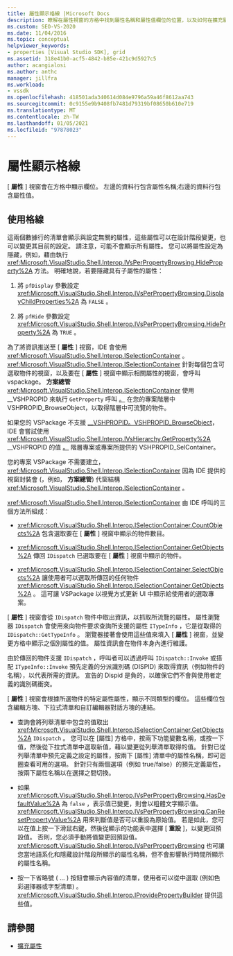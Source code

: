 ```yaml
---
title: 屬性顯示格線 |Microsoft Docs
description: 瞭解在屬性視窗的方格中找到屬性名稱和屬性值欄位的位置，以及如何在擴充屬性中使用方格。
ms.custom: SEO-VS-2020
ms.date: 11/04/2016
ms.topic: conceptual
helpviewer_keywords:
- properties [Visual Studio SDK], grid
ms.assetid: 318e41b0-acf5-4842-b85e-421c9d5927c5
author: acangialosi
ms.author: anthc
manager: jillfra
ms.workload:
- vssdk
ms.openlocfilehash: 418501ada340614d084e9796a59a46f8612aa743
ms.sourcegitcommit: 0c9155e9b9408fb7481d79319bf08650b610e719
ms.translationtype: MT
ms.contentlocale: zh-TW
ms.lasthandoff: 01/05/2021
ms.locfileid: "97878023"
---
```

# <a name="properties-display-grid"></a>屬性顯示格線

[ **屬性** ] 視窗會在方格中顯示欄位。 左邊的資料行包含屬性名稱;右邊的資料行包含屬性值。

## <a name="work-with-the-grid"></a>使用格線

這兩個數據行的清單會顯示與設定無關的屬性，這些屬性可以在設計階段變更，也可以變更其目前的設定。 請注意，可能不會顯示所有屬性。 您可以將屬性設定為隱藏，例如，藉由執行 <xref:Microsoft.VisualStudio.Shell.Interop.IVsPerPropertyBrowsing.HideProperty%2A> 方法。 明確地說，若要隱藏具有子屬性的屬性：

1. 將 `pfDisplay` 參數設定 <xref:Microsoft.VisualStudio.Shell.Interop.IVsPerPropertyBrowsing.DisplayChildProperties%2A> 為 `FALSE` 。

2. 將 `pfHide` 參數設定 <xref:Microsoft.VisualStudio.Shell.Interop.IVsPerPropertyBrowsing.HideProperty%2A> 為 `TRUE` 。

為了將資訊推送至 [ **屬性** ] 視窗，IDE 會使用 <xref:Microsoft.VisualStudio.Shell.Interop.ISelectionContainer> 。 <xref:Microsoft.VisualStudio.Shell.Interop.ISelectionContainer> 針對每個包含可選取物件的視窗，以及要在 [ **屬性** ] 視窗中顯示相關屬性的視窗，會呼叫 vspackage。 **方案總管** <xref:Microsoft.VisualStudio.Shell.Interop.ISelectionContainer> 使用 __VSHPROPID 來執行 `GetProperty` 呼叫 [。](<xref:Microsoft.VisualStudio.Shell.Interop.__VSHPROPID.VSHPROPID_BrowseObject>) 在您的專案階層中 VSHPROPID_BrowseObject，以取得階層中可流覽的物件。

如果您的 VSPackage 不支援 [__VSHPROPID。VSHPROPID_BrowseObject](<xref:Microsoft.VisualStudio.Shell.Interop.__VSHPROPID.VSHPROPID_BrowseObject>)，IDE 會嘗試使用 <xref:Microsoft.VisualStudio.Shell.Interop.IVsHierarchy.GetProperty%2A> __VSHPROPID 的值 [。](<xref:Microsoft.VisualStudio.Shell.Interop.__VSHPROPID.VSHPROPID_SelContainer>) 階層專案或專案所提供的 VSHPROPID_SelContainer。

您的專案 VSPackage 不需要建立， <xref:Microsoft.VisualStudio.Shell.Interop.ISelectionContainer> 因為 IDE 提供的視窗封裝會 (，例如， **方案總管**) 代窗結構 <xref:Microsoft.VisualStudio.Shell.Interop.ISelectionContainer> 。

<xref:Microsoft.VisualStudio.Shell.Interop.ISelectionContainer> 由 IDE 呼叫的三個方法所組成：

- <xref:Microsoft.VisualStudio.Shell.Interop.ISelectionContainer.CountObjects%2A> 包含選取要在 [ **屬性** ] 視窗中顯示的物件數目。

- <xref:Microsoft.VisualStudio.Shell.Interop.ISelectionContainer.GetObjects%2A> 傳回 `IDispatch` 已選取要在 [ **屬性** ] 視窗中顯示的物件。

- <xref:Microsoft.VisualStudio.Shell.Interop.ISelectionContainer.SelectObjects%2A> 讓使用者可以選取所傳回的任何物件 <xref:Microsoft.VisualStudio.Shell.Interop.ISelectionContainer.GetObjects%2A> 。 這可讓 VSPackage 以視覺方式更新 UI 中顯示給使用者的選取專案。

[ **屬性** ] 視窗會從 `IDispatch` 物件中取出資訊，以抓取所流覽的屬性。 屬性瀏覽器 `IDispatch` 會使用來向物件要求查詢所支援的屬性 `ITypeInfo` ，它是從取得的 `IDispatch::GetTypeInfo` 。 瀏覽器接著會使用這些值來填入 [ **屬性** ] 視窗，並變更方格中顯示之個別屬性的值。 屬性資訊會在物件本身內進行維護。

由於傳回的物件支援 `IDispatch` ，呼叫者可以透過呼叫 `IDispatch::Invoke` 或搭配 `ITypeInfo::Invoke` 預先定義的分派識別碼 (DISPID) 來取得資訊（例如物件的名稱），以代表所需的資訊。 宣告的 Dispid 是負的，以確保它們不會與使用者定義的識別碼衝突。

[ **屬性** ] 視窗會根據所選物件的特定屬性屬性，顯示不同類型的欄位。 這些欄位包含編輯方塊、下拉式清單和自訂編輯器對話方塊的連結。

- 查詢會將列舉清單中包含的值取出 <xref:Microsoft.VisualStudio.Shell.Interop.ISelectionContainer.GetObjects%2A> `IDispatch` 。 您可以在 [屬性] 方格中，按兩下功能變數名稱，或按一下值，然後從下拉式清單中選取新值，藉以變更從列舉清單取得的值。 針對已從列舉清單中預先定義之設定的屬性，按兩下 [屬性] 清單中的屬性名稱，即可迴圈查看可用的選項。 針對只有兩個選項（例如 true/false）的預先定義屬性，按兩下屬性名稱以在選擇之間切換。

- 如果 <xref:Microsoft.VisualStudio.Shell.Interop.IVsPerPropertyBrowsing.HasDefaultValue%2A> 為 `false` ，表示值已變更，則會以粗體文字顯示值。 <xref:Microsoft.VisualStudio.Shell.Interop.IVsPerPropertyBrowsing.CanResetPropertyValue%2A> 用來判斷值是否可以重設為原始值。 若是如此，您可以在值上按一下滑鼠右鍵，然後從顯示的功能表中選擇 [ **重設** ]，以變更回預設值。 否則，您必須手動將值變更回預設值。 <xref:Microsoft.VisualStudio.Shell.Interop.IVsPerPropertyBrowsing> 也可讓您當地語系化和隱藏設計階段所顯示的屬性名稱，但不會影響執行時間所顯示的屬性名稱。

- 按一下省略號 ( ... ) 按鈕會顯示內容值的清單，使用者可以從中選取 (例如色彩選擇器或字型清單) 。 <xref:Microsoft.VisualStudio.Shell.Interop.IProvidePropertyBuilder> 提供這些值。

## <a name="see-also"></a>請參閱

- [擴充屬性](../../extensibility/internals/extending-properties.md)
